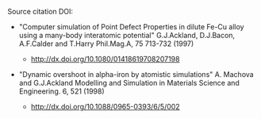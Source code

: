 Source citation DOI:

* "Computer simulation of Point Defect Properties in dilute Fe-Cu alloy using a many-body interatomic potential" G.J.Ackland, D.J.Bacon, A.F.Calder and T.Harry Phil.Mag.A, 75 713-732 (1997) 
    - http://dx.doi.org/10.1080/01418619708207198

* "Dynamic overshoot in alpha-iron by atomistic simulations" A. Machova and G.J.Ackland Modelling and Simulation in Materials Science and Engineering. 6, 521 (1998)
    - http://dx.doi.org/10.1088/0965-0393/6/5/002
